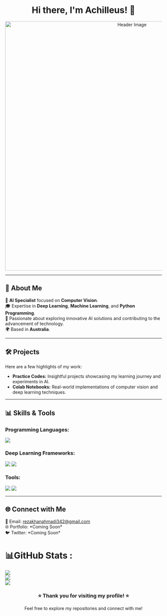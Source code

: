 <h1 align="center">Hi there, I'm Achilleus! 👋</h1>

<p align="center">
  <img src="https://user-images.githubusercontent.com/your-header-image" alt="Header Image" width="800">
</p>

---

## 🤖 About Me
🎯 **AI Specialist** focused on **Computer Vision**.<br>
🎓 Expertise in **Deep Learning**, **Machine Learning**, and **Python Programming**.<br>
🚀 Passionate about exploring innovative AI solutions and contributing to the advancement of technology.<br>
🌍 Based in **Australia**.<br>

---

## 🛠️ Projects
Here are a few highlights of my work:
- **Practice Codes:** Insightful projects showcasing my learning journey and experiments in AI.
- **Colab Notebooks:** Real-world implementations of computer vision and deep learning techniques.

---

## 📊 Skills & Tools
### Programming Languages:
<p>
  <img src="https://img.shields.io/badge/-Python-3776AB?logo=python&logoColor=white&style=for-the-badge">
</p>

### Deep Learning Frameworks:
<p>
  <img src="https://img.shields.io/badge/-TensorFlow-FF6F00?logo=tensorflow&logoColor=white&style=for-the-badge">
  <img src="https://img.shields.io/badge/-PyTorch-EE4C2C?logo=pytorch&logoColor=white&style=for-the-badge">
</p>

### Tools:
<p>
  <img src="https://img.shields.io/badge/-Google%20Colab-F9AB00?logo=googlecolab&logoColor=white&style=for-the-badge">
  <img src="https://img.shields.io/badge/-Jupyter%20Notebook-F37626?logo=jupyter&logoColor=white&style=for-the-badge">
</p>

---

## 🌐 Connect with Me
<p>
  📧 Email: <a href="mailto:rezakhanahmadi342@gmail.com">rezakhanahmadi342@gmail.com</a><br>
  🌐 Portfolio: *Coming Soon*<br>
  🐦 Twitter: *Coming Soon*<br>
</p>

# 📊GitHub Stats :
![](https://github-readme-stats.vercel.app/api?username=rezakhanahmadi342341&theme=radical&hide_border=false&include_all_commits=false&count_private=false)<br/>
![](https://github-readme-streak-stats.herokuapp.com/?user=rezakhanahmadi342341&theme=radical&hide_border=false)<br/>
![](https://github-readme-stats.vercel.app/api/top-langs/?username=rezakhanahmadi342341&theme=radical&hide_border=false&include_all_commits=false&count_private=false&layout=compact)

<h3 align="center">⭐ Thank you for visiting my profile! ⭐</h3>
<p align="center">Feel free to explore my repositories and connect with me!</p>

